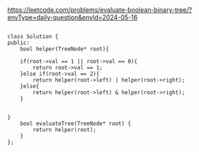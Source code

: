 ## 
https://leetcode.com/problems/evaluate-boolean-binary-tree/?envType=daily-question&envId=2024-05-16


```

class Solution {
public:
    bool helper(TreeNode* root){

    if(root->val == 1 || root->val == 0){
        return root->val == 1;
    }else if(root->val == 2){
        return helper(root->left) | helper(root->right); 
    }else{
        return helper(root->left) & helper(root->right);
    }


}
    bool evaluateTree(TreeNode* root) {
        return helper(root);
    }
};

```
